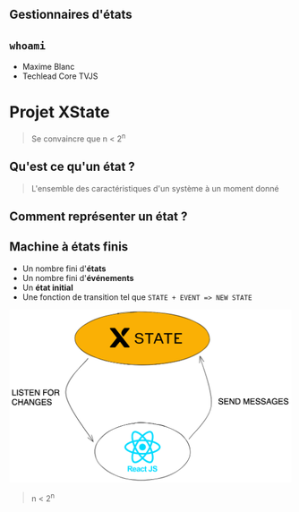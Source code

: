 <!-- slide -->

<!-- slide -->

## Gestionnaires d'états

<!-- slide -->

<!-- Ajouter slide marionetiste -->

<!-- slide -->

## `whoami`

- Maxime Blanc
- Techlead Core TVJS

<!-- slide -->

# Projet XState

> Se convaincre que n < 2<sup>n</sup>

<!-- slide -->

## Qu'est ce qu'un état ?

> L'ensemble des caractéristiques d'un système à un moment donné

<!-- slide -->

## Comment représenter un état ?

<!-- slide -->

## Machine à états finis

- Un nombre fini d'**états**
- Un nombre fini d'**événements**
- Un **état initial**
- Une fonction de transition tel que
  `STATE + EVENT => NEW STATE`

<!-- slide -->

![](./docs/schmea-communication.png)

<!-- slide -->

> n < 2<sup>n</sup>
